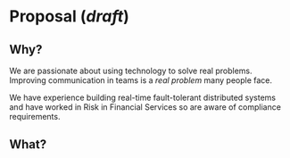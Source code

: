 # Proposal (*draft*)

## Why?

We are passionate about using technology to solve real problems.
Improving communication in teams is a *real problem* many people face.

We have experience building real-time fault-tolerant distributed systems
and have worked in Risk in Financial Services so are aware of
compliance requirements.

## What?
